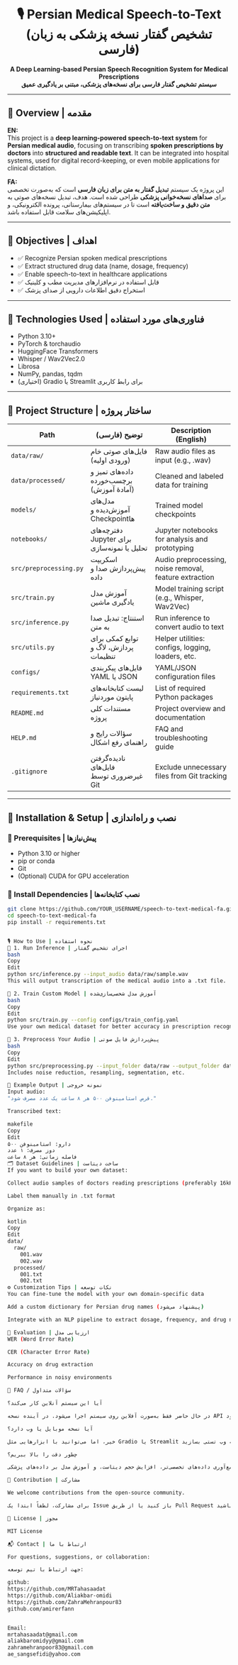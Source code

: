 <!-- Title and Badges -->
<h1 align="center">🎙️ Persian Medical Speech-to-Text (تشخیص گفتار نسخه پزشکی به زبان فارسی)</h1>

<p align="center">
  <b>A Deep Learning-based Persian Speech Recognition System for Medical Prescriptions</b><br>
  <b>سیستم تشخیص گفتار فارسی برای نسخه‌های پزشکی، مبتنی بر یادگیری عمیق</b>
</p>

---

## 🧠 Overview | مقدمه

**EN:**  
This project is a **deep learning-powered speech-to-text system** for **Persian medical audio**, focusing on transcribing **spoken prescriptions by doctors** into **structured and readable text**. It can be integrated into hospital systems, used for digital record-keeping, or even mobile applications for clinical dictation.

**FA:**  
این پروژه یک سیستم **تبدیل گفتار به متن برای زبان فارسی** است که به‌صورت تخصصی برای **صداهای نسخه‌خوانی پزشکی** طراحی شده است. هدف، تبدیل نسخه‌های صوتی به **متن دقیق و ساخت‌یافته** است تا در سیستم‌های بیمارستانی، پرونده الکترونیکی، و اپلیکیشن‌های سلامت قابل استفاده باشد.

---

## 🎯 Objectives | اهداف

- ✅ Recognize Persian spoken medical prescriptions  
- ✅ Extract structured drug data (name, dosage, frequency)  
- ✅ Enable speech-to-text in healthcare applications  
- ✅ قابل استفاده در نرم‌افزارهای مدیریت مطب و کلینیک  
- ✅ استخراج دقیق اطلاعات دارویی از صدای پزشک  

---

## 🧰 Technologies Used | فناوری‌های مورد استفاده

- Python 3.10+
- PyTorch & torchaudio
- HuggingFace Transformers
- Whisper / Wav2Vec2.0
- Librosa
- NumPy, pandas, tqdm
- (اختیاری) Gradio یا Streamlit برای رابط کاربری

---

## 🧱 Project Structure | ساختار پروژه


<table>
  <thead>
    <tr>
      <th>Path</th>
      <th>توضیح (فارسی)</th>
      <th>Description (English)</th>
    </tr>
  </thead>
  <tbody>
    <tr>
      <td><code>data/raw/</code></td>
      <td>فایل‌های صوتی خام (ورودی اولیه)</td>
      <td>Raw audio files as input (e.g., .wav)</td>
    </tr>
    <tr>
      <td><code>data/processed/</code></td>
      <td>داده‌های تمیز و برچسب‌خورده (آمادهٔ آموزش)</td>
      <td>Cleaned and labeled data for training</td>
    </tr>
    <tr>
      <td><code>models/</code></td>
      <td>مدل‌های آموزش‌دیده و Checkpointها</td>
      <td>Trained model checkpoints</td>
    </tr>
    <tr>
      <td><code>notebooks/</code></td>
      <td>دفترچه‌های Jupyter برای تحلیل یا نمونه‌سازی</td>
      <td>Jupyter notebooks for analysis and prototyping</td>
    </tr>
    <tr>
      <td><code>src/preprocessing.py</code></td>
      <td>اسکریپت پیش‌پردازش صدا و داده</td>
      <td>Audio preprocessing, noise removal, feature extraction</td>
    </tr>
    <tr>
      <td><code>src/train.py</code></td>
      <td>آموزش مدل یادگیری ماشین</td>
      <td>Model training script (e.g., Whisper, Wav2Vec)</td>
    </tr>
    <tr>
      <td><code>src/inference.py</code></td>
      <td>استنتاج: تبدیل صدا به متن</td>
      <td>Run inference to convert audio to text</td>
    </tr>
    <tr>
      <td><code>src/utils.py</code></td>
      <td>توابع کمکی برای پردازش، لاگ و تنظیمات</td>
      <td>Helper utilities: configs, logging, loaders, etc.</td>
    </tr>
    <tr>
      <td><code>configs/</code></td>
      <td>فایل‌های پیکربندی YAML یا JSON</td>
      <td>YAML/JSON configuration files</td>
    </tr>
    <tr>
      <td><code>requirements.txt</code></td>
      <td>لیست کتابخانه‌های پایتون موردنیاز</td>
      <td>List of required Python packages</td>
    </tr>
    <tr>
      <td><code>README.md</code></td>
      <td>مستندات کلی پروژه</td>
      <td>Project overview and documentation</td>
    </tr>
    <tr>
      <td><code>HELP.md</code></td>
      <td>سؤالات رایج و راهنمای رفع اشکال</td>
      <td>FAQ and troubleshooting guide</td>
    </tr>
    <tr>
      <td><code>.gitignore</code></td>
      <td>نادیده‌گرفتن فایل‌های غیرضروری توسط Git</td>
      <td>Exclude unnecessary files from Git tracking</td>
    </tr>
  </tbody>
</table>

---

## 🚀 Installation & Setup | نصب و راه‌اندازی

### 📌 Prerequisites | پیش‌نیازها

- Python 3.10 or higher  
- pip or conda  
- Git  
- (Optional) CUDA for GPU acceleration  

### 🔧 Install Dependencies | نصب کتابخانه‌ها

```bash
git clone https://github.com/YOUR_USERNAME/speech-to-text-medical-fa.git
cd speech-to-text-medical-fa
pip install -r requirements.txt


🎙️ How to Use | نحوه استفاده
🔹 1. Run Inference | اجرای تشخیص گفتار
bash
Copy
Edit
python src/inference.py --input_audio data/raw/sample.wav
This will output transcription of the medical audio into a .txt file.

🔹 2. Train Custom Model | آموزش مدل شخصی‌سازی‌شده
bash
Copy
Edit
python src/train.py --config configs/train_config.yaml
Use your own medical dataset for better accuracy in prescription recognition.

🔹 3. Preprocess Your Audio | پیش‌پردازش فایل صوتی
bash
Copy
Edit
python src/preprocessing.py --input_folder data/raw --output_folder data/processed
Includes noise reduction, resampling, segmentation, etc.

💬 Example Output | نمونه خروجی
Input audio:
"قرص استامینوفن ۵۰۰ هر ۸ ساعت یک عدد مصرف شود."

Transcribed text:

makefile
Copy
Edit
دارو: استامینوفن ۵۰۰  
دوز مصرف: ۱ عدد  
فاصله زمانی: هر ۸ ساعت
🗂️ Dataset Guidelines | ساخت دیتاست
If you want to build your own dataset:

Collect audio samples of doctors reading prescriptions (preferably 16kHz mono .wav)

Label them manually in .txt format

Organize as:

kotlin
Copy
Edit
data/
  raw/
    001.wav
    002.wav
  processed/
    001.txt
    002.txt
⚙️ Customization Tips | نکات توسعه
You can fine-tune the model with your own domain-specific data

Add a custom dictionary for Persian drug names (پیشنهاد می‌شود)

Integrate with an NLP pipeline to extract dosage, frequency, and drug name

🧪 Evaluation | ارزیابی مدل
WER (Word Error Rate)

CER (Character Error Rate)

Accuracy on drug extraction

Performance in noisy environments

🙋 FAQ / سؤالات متداول

آیا این سیستم آنلاین کار می‌کند؟

در حال حاضر فقط به‌صورت آفلاین روی سیستم اجرا می‌شود. در آینده نسخه API ارائه می‌شود.

آیا نسخه موبایل یا وب دارد؟

خیر، اما می‌توانید با ابزارهایی مثل Gradio یا Streamlit یک نسخه وب تستی بسازید.

چطور دقت را بالا ببریم؟

با جمع‌آوری داده‌های تخصصی‌تر، افزایش حجم دیتاست، و آموزش مدل بر داده‌های پزشکی

🤝 Contribution | مشارکت

We welcome contributions from the open-source community.

برای مشارکت، لطفاً ابتدا یک Issue باز کنید یا از طریق Pull Request مشارکت داشته باشید.

📄 License | مجوز

MIT License

📬 Contact | ارتباط با ما

For questions, suggestions, or collaboration:

جهت ارتباط با تیم توسعه:

github:
https://github.com/MRTahasaadat
https://github.com/Aliakbar-omidi
https://github.com/ZahraMehranpour83
github.com/amirerfann


Email:
mrtahasaadat@gmail.com
aliakbaromidyy@gmail.com
zahramehranpoor83@gmail.com
ae_sangsefidi@yahoo.com
